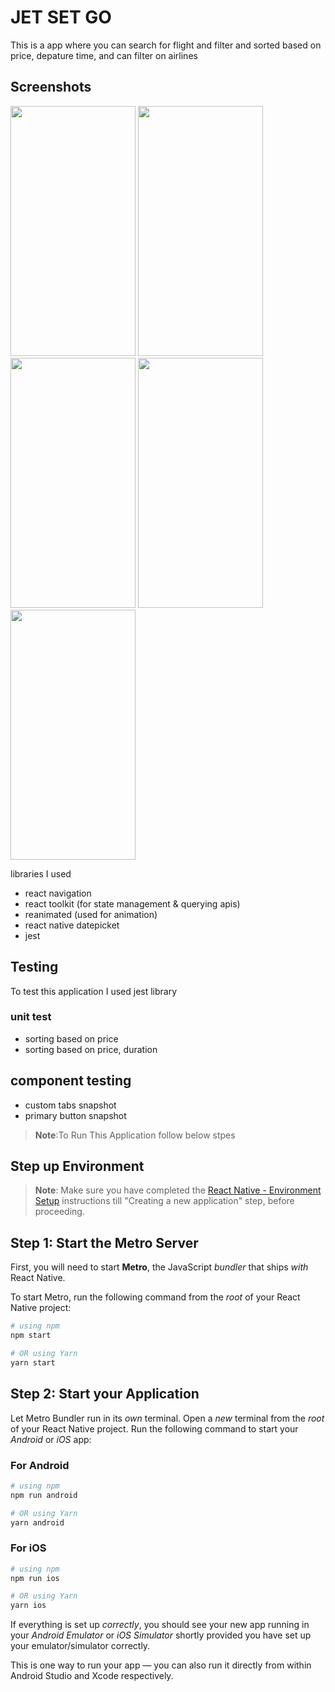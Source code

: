 
# JET SET GO

This is a app where you can search for flight and filter and sorted based on price, depature time, and can filter on airlines

## Screenshots

<img src="https://firebasestorage.googleapis.com/v0/b/sample-a725e.appspot.com/o/project%2Fsplash.gif?alt=media&token=eb01c665-1e22-4c49-bbe7-12edf53c6925" width="200" height="400" />
<img src="https://firebasestorage.googleapis.com/v0/b/sample-a725e.appspot.com/o/project%2FScreenshot_1710792283.png?alt=media&token=a8ec9f24-70d3-4be7-9a4c-56efb564ff79" width="200" height="400" />
<img src="https://firebasestorage.googleapis.com/v0/b/sample-a725e.appspot.com/o/project%2FScreenshot_1710792297.png?alt=media&token=96e246dc-8b31-461b-812d-d6644fad682d" width="200" height="400" />
<img src="https://firebasestorage.googleapis.com/v0/b/sample-a725e.appspot.com/o/project%2FScreenshot_1710792315.png?alt=media&token=2a5ea717-e009-453e-9dab-d865e42032f5" width="200" height="400" />
<img src="https://firebasestorage.googleapis.com/v0/b/sample-a725e.appspot.com/o/project%2FScreenshot_1710792307.png?alt=media&token=5da429e6-94f8-4823-802b-dba4bce0d040" width="200" height="400" />


libraries I used
   - react navigation
   - react toolkit (for state management & querying apis)
   - reanimated (used for animation)
   - react native datepicket
   - jest

## Testing

To test this application I used jest library
   ### unit test
   - sorting based on price
   - sorting based on price, duration

   ## component testing
   - custom tabs snapshot
   - primary button snapshot


>**Note**:To Run This Application follow below stpes

## Step up Environment

>**Note**: Make sure you have completed the [React Native - Environment Setup](https://reactnative.dev/docs/environment-setup) instructions till "Creating a new application" step, before proceeding.

## Step 1: Start the Metro Server

First, you will need to start **Metro**, the JavaScript _bundler_ that ships _with_ React Native.

To start Metro, run the following command from the _root_ of your React Native project:

```bash
# using npm
npm start

# OR using Yarn
yarn start
```

## Step 2: Start your Application

Let Metro Bundler run in its _own_ terminal. Open a _new_ terminal from the _root_ of your React Native project. Run the following command to start your _Android_ or _iOS_ app:

### For Android

```bash
# using npm
npm run android

# OR using Yarn
yarn android
```

### For iOS

```bash
# using npm
npm run ios

# OR using Yarn
yarn ios
```

If everything is set up _correctly_, you should see your new app running in your _Android Emulator_ or _iOS Simulator_ shortly provided you have set up your emulator/simulator correctly.

This is one way to run your app — you can also run it directly from within Android Studio and Xcode respectively.
